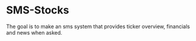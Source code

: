 # SMS-Stocks
The goal is to make an sms system that provides ticker overview, financials and news when asked.
